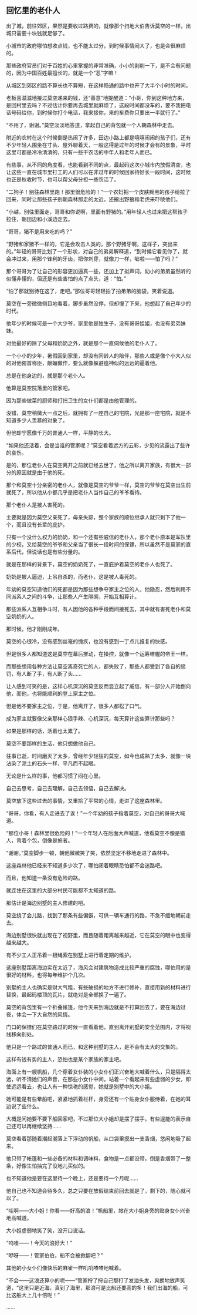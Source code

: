 ## 回忆里的老仆人

出了城，前往郊区，果然是要收过路费的，就像那个扫地大伯告诉莫空的一样，出城只需要十块钱就足够了。

小城市的政府哪怕想收点钱，也不能太过分，到时候事情闹大了，也是会很麻烦的。

那些政府官员们对于百姓的心里掌握的非常准确，小小的剥削一下，是不会有问题的，因为中国百姓最擅长的，就是一个“忍”字嘛！

从城区到郊区的路不算长也不算短，在这样畅通的路中也开了大半个小时的时间。

老板喜滋滋地接过莫空递来的钱，还“善意”地提醒道：“小哥，你到这种地方来，是回村里去吗？不过估计你要再去城里就麻烦了，这段时间都没车的，要不我把电话号码给你，到时候你打个电话，我来接你，来的车费你只要出一半就行了。”

“不用了，谢谢。”莫空淡淡地答道，拿起自己的背包就一个人朝森林中走去。

附近的农村在这个时候倒是热闹了许多，田边小路上都是嘻嘻闹闹的孩子们，还有不少年轻人围坐在寸头、屋外聊着天，一般这得是过年的时候才会有的景象，平时这里可都是冷冷清清的，只有一些干农活的中年人和老年人而已。

有些事，从不同的角度看，也能看到不同的点，最起码这次小城市内放假清空，也让这些一直在城市里打工的人们可以在非过年的时候回家待好长一段时间，这时候也正是秋收时节，也可以帮父母分担一些农活了。

“二狗子！别往森林里跑！那里很危险的！”一个农妇把一个皮肤黝黑的孩子给拉了回来，同时让那些孩子别朝森林那走的太近，还搬出野狼和老虎来吓唬他们。

“小越，别往里面走，哥哥和你说啊，里面有野猪的。”用年轻人也过来把这帮孩子拉住，朝田边和小溪边走去。

“哥哥，猪不是用来吃的吗？”

“野猪和家猪不一样的，它是会攻击人类的，那个野猪牙啊，这样子，突出来的。”年轻的哥哥比划了一个形状，对自己的弟弟解释道，“到时候它看见你了，就会冲过来，用那个锋利的牙齿，把你刺穿，就像刀一样，呲啦——怕了吗？”

那个哥哥为了让自己的形容更加逼真一些，还加上了拟声词，幼小的弟弟虽然听的似懂非懂的，但还是有些害怕的点了点头，道：“怕。”

“怕了那就别待在这了，走吧。”那位哥哥轻轻拍了拍弟弟的脑袋，笑着说道。

莫空在一旁微微侧目地看着，脚步虽然没停，但却慢了下来，他想起了自己年少的时代。

他年少的时候可是一个大少爷，家里他是独生子，没有哥哥姐姐，也没有弟弟妹妹。

对他最好的除了父母和奶奶之外，就是那个一直伺候他的老仆人了。

一个小小的少年，暑假回到家里，却没有同龄人的陪伴，那些人或是像个小大人似的对他俯首称臣，献媚做作，要么就像躲避瘟神似的远远的逼着他。

总是在他身边的，就是那个老仆人。

他算是莫空院落里的管家吧。

因为那些做菜的厨师和打扫卫生的女仆们都是由他管理的。

没错，莫空稍微大一点之后，就拥有了一座自己的宅院，光是那一座宅院，就是不知道多少人羡慕的对象了。

但他却宁愿像千万的普通人一样，平静的长大。

“如果他还活着，会是当谁的管家呢？”莫空看着远方的云彩，少见的流露出了些许的哀伤。

是的，那位老仆人在莫空离开之前就已经去世了，他之所以离开家族，有很大一部分的原因就是由于他的死。

那个和莫空十分亲密的老仆人，就像是莫空的爷爷一样，莫空的爷爷在莫空出生前就死了，所以他从小都几乎是把老仆人当作自己的爷爷看待。

那个老仆人是被人害死的。

主要就是因为莫空父亲死了，母亲失踪，整个家族的顺位继承人就只剩下了他一个，而且没有长辈的庇护。

只有一个没什么权力的奶奶，和一个还有些威信的老仆人，那个老仆原本是军队里的少校，又给莫空的爷爷和父亲当了很长一段时间的保镖，所以虽然不是莫家的直系后代，但说话也是有些分量的。

就是在那样的背景下，莫空的奶奶死了，一直庇护着莫空的老仆人也死了。

奶奶是被人逼迫，上吊自杀的，而老仆，这是被人毒死的。

年幼的莫空知道他们的死都是因为那些想争夺家主之位的人，他隐忍，然后利用不同派系人之间的斗争，让那些人产生隔阂，开始互相算计。

那些派系人互相争斗时，有人因他的各种手段而间接死去，其中就有害死老仆和莫空奶奶的人。

那时候，他才刚刚成年。

莫空的心很冷，没有感到丝毫的愧疚，也没有感到一丁点儿报复的快感。

但是很多人都知道这是莫空在幕后推动，在操控，就像一个运筹帷幄的帝王一样。

而那些想用各种方法让莫空离奇死亡的人，都失败了，那些人都受到了各自的惩罚，有人断了手，有人断了头……

让人感到可笑的是，这样心机深沉的莫空反而竖立起了威信，有一部分人开始倒向他，而他，也将能顺利的登上家主之位。

但是他不要家主之位，于是，他离开了，很多人都松了口气。

成为家主就要像父亲那样心狠手辣、心机深沉，每天算计这些算计那些吗？

如果是那样的话，活着也太累了。

莫空不要那样的生活，他只想做他自己。

往事已逝，时间磨灭了太多，曾经年少轻狂的莫空，如今也成熟了太多，就像一块沾染了泥土的石头一样，平凡而不起眼。

无论是什么样的事，他都习惯了闷在心里。

自己去思考，自己去理解，自己去领悟，自己去解决。

莫空放下这些过去的事情，又重拾了平常的心情，走进了这座森林里。

“哥哥，你看，有人走进去了诶！”一个年幼的孩子指着莫空，对自己的哥哥大喊道。

“那位小哥！森林里很危险的！”一个年轻人在后面大声喊道，他看莫空不像是猎人，背着个包，倒像是旅者。

“谢谢。”莫空脚步一顿，朝他微微笑了笑，依然坚定不移地走进了森林中。

这座森林他已经来不知道多少次了，哪怕闭着眼睛恐怕都不会迷路吧。

而且，他知道一条没有危险的路。

就连住在这里的大部分村民可能都不太知道的路。

那估计是海边别墅的主人修建的吧。

莫空绕了会儿路，找到了那条有些偏僻，可供一辆车通行的路，不急不缓地朝前走去。

海边别墅很快就出现在了视野里，而且随着距离越来越近，它在莫空的眼中也变得越来越大。

有不少工人正吊着一根绳索在别墅上进行着定期的维护。

这座别墅距离海边实在太近了，海风会对建筑物造成比较严重的腐蚀，哪怕用的是很好的材料，也得每年维护个几次。

别墅的主人也确实是财大气粗，有些破损的地方不进行修补，直接用新的材料进行替换，最起码楼顶的瓦片，就绝对是全部换了一遍了。

莫空的背包里有一个折叠帐篷，他今天来到海边就是不打算回去了，要在海边过夜，体会一下大自然的风情。

门口的保镖们在莫空路过的时候一直看着他，直到离开别墅的安全范围内，才将视线移向别处。

他只是一个路过的普通人而已，和这种别墅的主人，是不会有太大的交集的。

这样有钱有势的主人，恐怕也是某个家族的家主吧。

海面上有一艘帆船，几个穿着女仆装的小女仆们正兴奋地大喊着什么，只是隔得太远，听不清她们的声音，在那些小女仆中间，站着一个看起来有些虚弱的少女，即使远远看去，也让人有一种惊艳的感觉，她就是别墅中的大小姐。

她可能是有些晕船吧，紧紧地抓着栏杆，身旁还有一个贴身女仆服侍着，在她的耳边说了些什么。

大概是问她要不要下船回家吧，不过那位大小姐却是摆了摆手，有些逞能的表示自己还可以再继续坚持……

莫空看着那随着潮起潮落上下浮动的帆船，从口袋里摸出一支香烟，悠闲地吸了起来。

他只带了帐篷和一些必备的材料和调味料，食物是一点都没带，倒是香烟带了一整条，好像生怕抽完了没地儿买似的。

也不知道他是要在这里待一个晚上，还是要待一个月呢……

他自己也不知道会待多久，总之只要在放假结束前回去就是了，剩下的，随心就可以了。

“哇啊——大小姐！你看——好高的浪！”帆船里，站在大小姐身旁的贴身女仆兴奋地高喊道。

大小姐虚弱地笑了笑，没开口说话。

“呜哇——！今天的浪好大！”

“咿呀——！管家伯伯，船不会被掀翻吧？”

其他的小女仆们像快乐的麻雀一样叽叽喳喳地喊着。

“不会——这浪还算小的呢——”管家捋了捋自己那打了发油头发，爽朗地放声笑道，“这里只是近海，真到了海里，那浪可是比船还要高的多！我们出海的船，可比这船大上几十倍呢！”

……
